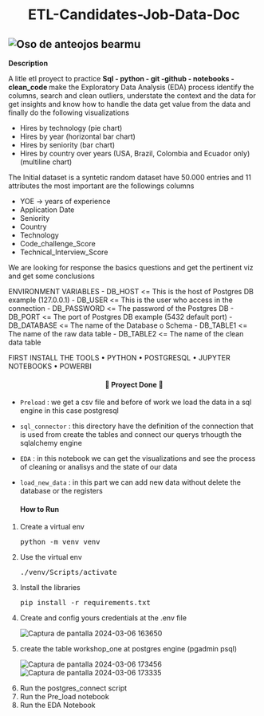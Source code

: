 <h1 align="center">ETL-Candidates-Job-Data-Doc</h1>

![Oso de anteojos bearmu](https://github.com/JoanMz/Workshop_one/assets/103477035/e94bced5-f8a6-4334-b6eb-8691fcfb0b6a)
---
**Description**
<p>A litle etl proyect to practice <b>Sql - python - git -github - notebooks - clean_code </b> make the Exploratory Data Analysis (EDA) process identify the columns, search and clean outliers, understate the context and the data for get insights and know how to handle the data get value from the data and finally do the following visualizations</p>

- Hires by technology (pie chart)
- Hires by year (horizontal bar chart)
- Hires by seniority (bar chart)
- Hires by country over years (USA, Brazil, Colombia and Ecuador only) (multiline chart)

<p>The Initial dataset is a syntetic random dataset have 50.000 entries and 11 attributes the most important are the followings columns</p>

- YOE -> years of experience
- Application Date
- Seniority
- Country
- Technology
- Code_challenge_Score
- Technical_Interview_Score

<p>We are looking for response the basics questions and get the pertinent viz and get some conclusions</p>
ENVIRONMENT VARIABLES
- DB_HOST  <= This is the host of Postgres DB  example (127.0.0.1)
- DB_USER  <= This is the user who access in the connection 
- DB_PASSWORD  <= The password of the Postgres DB
- DB_PORT <= The port of Postgres DB example (5432 default port)
- DB_DATABASE  <= The name of the Database o Schema
- DB_TABLE1 <= The name of the raw data table
- DB_TABLE2 <= The name of the clean data table

FIRST INSTALL THE TOOLS
•	PYTHON
•	POSTGRESQL
•	JUPYTER NOTEBOOKS
•	POWERBI



<h4 align="center">
🐼 Proyect Done 🐼
</h4>


- `Preload` : we get a csv file and before of work we load the data in  a sql engine in this case postgresql
- `sql_connector` : this directory have the definition of the connection that is used from create the tables and connect our querys trhougth the sqlalchemy engine
- `EDA` : in this notebook we can get the visualizations and see the process of cleaning or analisys and the state of our data
- `load_new_data` : in this part we can add new data without delete the database or the registers

  <h4 alingn="center"> How to Run </h4>


<ol>
  <li>Create a virtual env <pre>python -m venv venv</pre></li>
  <li>Use the virtual env <pre>./venv/Scripts/activate</pre></li>
  <li>Install the libraries <pre>pip install -r requirements.txt</pre></li>
  <li>Create and config yours credentials at the .env file</li>

  ![Captura de pantalla 2024-03-06 163650](https://github.com/JoanMz/Workshop_one/assets/103477035/6f8576ba-864c-4262-b768-6e1581d70fda)

  <li>create the table workshop_one at postgres engine (pgadmin psql)</li>

  ![Captura de pantalla 2024-03-06 173456](https://github.com/JoanMz/Workshop_one/assets/103477035/521a4ccc-8ff4-473b-9c1d-158dc119b2d8)
  ![Captura de pantalla 2024-03-06 173335](https://github.com/JoanMz/Workshop_one/assets/103477035/37f0e512-8bf1-47fa-b487-de50257c3969)
  <li>Run the postgres_connect script</li>
  <li>Run the Pre_load notebook</li>
  <li>Run the EDA Notebook</li>

</ol>







